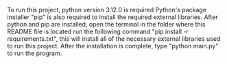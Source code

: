 To run this project, python version 3.12.0 is required
Python's package installer "pip" is also required to install the required external libraries.
After python and pip are installed, open the terminal in the folder where this README file is located
run the following command "pip install -r requirements.txt", this will install all of the necessary external libraries
used to run this project.
After the installation is complete, type "python main.py" to run the program.